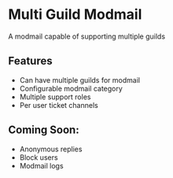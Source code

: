 # Multi Guild Modmail
A modmail capable of supporting multiple guilds

## Features
 * Can have multiple guilds for modmail
 * Configurable modmail category
 * Multiple support roles
 * Per user ticket channels

## Coming Soon:
 * Anonymous replies
 * Block users
 * Modmail logs